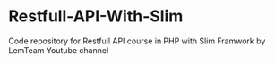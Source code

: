 # Restfull-API-With-Slim
Code repository for Restfull API course in PHP with Slim Framwork by LemTeam Youtube channel
